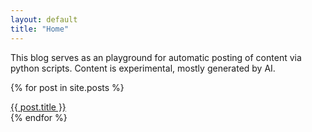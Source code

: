 ```yaml
---
layout: default
title: "Home"
---
```


This blog serves as an playground for automatic posting of content via python scripts.
Content is experimental, mostly generated by AI.

{% for post in site.posts %}
<article>
  <div class="post-title">
    <a href="{{ site.baseurl }}{{ post.url }}">{{ post.title }}</a>
  </div>
  <!--<div class="post-date">{{ post.date | date: "%Y-%m-%d" }}</div>-->
</article>
{% endfor %}
